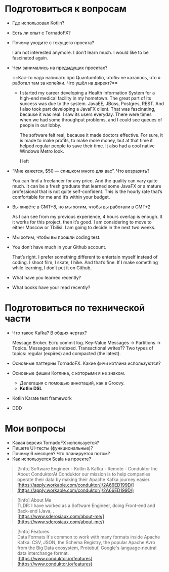 # Подготовиться к вопросам

- Где использовал Kotlin?
    
      
    
- Есть ли опыт с TornadoFX?
- Почему уходите с текущего проекта?
    
    I am not interested anymore. I don’t learn much. I would like to be fascinated again.
    
- Чем занимались на предыдущих проектах?
    
    ==Как-то надо написать про Quantumfolio, чтобы не казалось, что я работал там за копейки. Что ушёл на директ?==
    
    - I started my career developing a Health Information System for a high-end medical facility in my hometown. The great part of its success was due to the system. JavaEE, JBoss, Postgres, REST. And I also took part developing a JavaFX client. That was fascinating, because it was real. I saw its users everyday. There were times when we had some throughput problems, and I could see queues of people in our lobby.
        
        The software felt real, because it made doctors effective. For sure, it is made to make profits, to make more money, but at that time it helped regular people to save their time. It also had a cool native Windows Metro look.
        
        I left
        
    
- “Мне кажется, $50 — слишком много для вас”. Что возразить?
    
    You can find a freelancer for any price. And the quality can vary quite much. It can be a fresh graduate that learned some JavaFX or a mature professional that is not quite self-confident. This is the hourly rate that’s comfortable for me and it’s within your budget.
    
- Вы живёте в GMT+8, но мы хотим, чтобы вы работали в GMT+2
    
    As I can see from my previous experience, 4 hours overlap is enough. It it works for this project, then it’s good. I am considering to move to either Moscow or Tbilisi. I am going to decide in the next two weeks.
    
- Мы хотим, чтобы вы прошли coding test.
    
      
    
- You don’t have much in your Github account.
    
    That’s right. I prefer something different to entertain myself instead of coding. I shoot film, I skate, I hike. And that’s fine. If I make something while learning, I don’t put it on Github.
    
- What have you learned recently?
- What books have your read recently?

  

# Подготовиться по технической части

- Что такое Kafka? В общих чертах?
    
    Message Broker. Есть commit log. Key-Value Messages → Partitions → Topics. Messages are indexed. Transactional writes?? Two types of topics: regular (expires) and compacted (the latest).
    
- Основные паттерны TornadoFX. Какие фичи котлина используются?
- Основные фишки Котлина, с которыми я не знаком.
    - Делегация с помощью аннотаций, как в Groovy.
    - **Kotlin DSL**
- Kotlin Karate test framework
- DDD

# Мои вопросы

- Какая версия TornadoFX используется?
- Пишете UI-тесты (функциональные)?
- Почему 6 месяцев? Что планируется потом?
- Как используется Scala на проекте?

  

> [!info] Software Engineer - Kotlin & Kafka - Remote - Conduktor Inc  
> About ConduktorAt Conduktor our mission is to help companies operate their data by making their Apache Kafka journey easier.  
> [https://apply.workable.com/conduktor/j/2A66ED199D/](https://apply.workable.com/conduktor/j/2A66ED199D/)  

> [!info] About Me  
> TLDR: I have worked as a Software Engineer, doing Front-end and Back-end (Java, .  
> [https://www.sderosiaux.com/about-me/](https://www.sderosiaux.com/about-me/)  

> [!info] Features  
> Data Formats It's common to work with many formats inside Apache Kafka: CSV, JSON, the Schema Registry, the popular Apache Avro from the Big Data ecosystem, Protobuf, Google's language-neutral data interchange format.  
> [https://www.conduktor.io/features](https://www.conduktor.io/features)